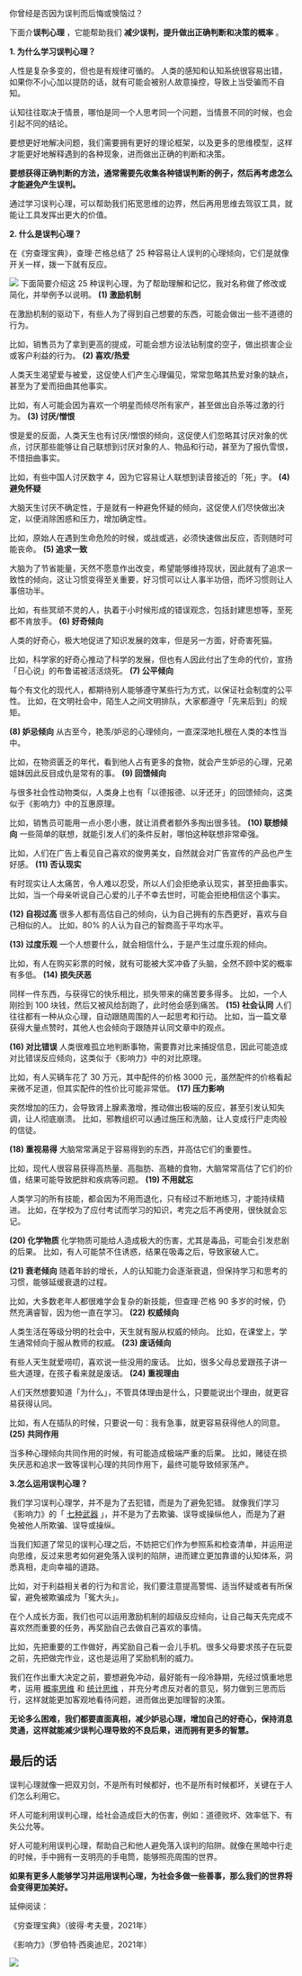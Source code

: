 你曾经是否因为误判而后悔或懊恼过？  

下面介**误判心理** ，它能帮助我们 **减少误判，提升做出正确判断和决策的概率** 。  

**1. 为什么学习误判心理？**

人性是复杂多变的，但也是有规律可循的。  人类的感知和认知系统很容易出错，如果你不小心加以提防的话，就有可能会被别人故意操控，导致上当受骗而不自知。

认知往往取决于情景，哪怕是同一个人思考同一个问题，当情景不同的时候，也会引起不同的结论。

要想更好地解决问题，我们需要拥有更好的理论框架，以及更多的思维模型，这样才能更好地解释遇到的各种现象，进而做出正确的判断和决策。

**要想获得正确判断的方法，通常需要先收集各种错误判断的例子，然后再考虑怎么才能避免产生误判。**

通过学习误判心理，可以帮助我们拓宽思维的边界，然后再用思维去驾驭工具，就能让工具发挥出更大的价值。  

**2. 什么是误判心理？**

在《穷查理宝典》，查理·芒格总结了 25 种容易让人误判的心理倾向，它们是就像开关一样，拨一下就有反应。

![](https://mmbiz.qpic.cn/mmbiz_png/giaycic3UNwo3tpzqEt4ianRAoeq0uBgqytxcxlENru59VUH11eLnHZPOTDwkibavxj8HLPHzWnZSCTUX5HPTZ0UOA/640?wx_fmt=png) 下面简要介绍这 25 种误判心理，为了帮助理解和记忆，我对名称做了修改或简化，并举例予以说明。  **(1) 激励机制**

在激励机制的驱动下，有些人为了得到自己想要的东西，可能会做出一些不道德的行为。

比如，销售员为了拿到更高的提成，可能会想方设法钻制度的空子，做出损害企业或客户利益的行为。  **(2) 喜欢/热爱**

人类天生渴望爱与被爱，这促使人们产生心理偏见，常常忽略其热爱对象的缺点，甚至为了爱而扭曲其他事实。

比如，有人可能会因为喜欢一个明星而倾尽所有家产，甚至做出自杀等过激的行为。  **(3) 讨厌/憎恨**

恨是爱的反面，人类天生也有讨厌/憎恨的倾向，这促使人们忽略其讨厌对象的优点，讨厌那些能够让自己联想到讨厌对象的人、物品和行动，甚至为了报仇雪恨，不惜扭曲事实。

比如，有些中国人讨厌数字 4，因为它容易让人联想到读音接近的「死」字。  **(4) 避免怀疑**

大脑天生讨厌不确定性，于是就有一种避免怀疑的倾向，这促使人们尽快做出决定，以便消除困惑和压力，增加确定性。

比如，原始人在遇到生命危险的时候，或战或逃，必须快速做出反应，否则随时可能丧命。  **(5) 追求一致**

大脑为了节省能量，天然不愿意作出改变，希望能够维持现状，因此就有了追求一致性的倾向，这让习惯变得至关重要，好习惯可以让人事半功倍，而坏习惯则让人事倍功半。

比如，有些冥顽不灵的人，执着于小时候形成的错误观念，包括封建思想等，至死都不肯放手。  **(6) 好奇倾向**

人类的好奇心，极大地促进了知识发展的效率，但是另一方面，好奇害死猫。

比如，科学家的好奇心推动了科学的发展，但也有人因此付出了生命的代价，宣扬「日心说」的布鲁诺被活活烧死。  **(7) 公平倾向**

每个有文化的现代人，都期待别人能够遵守某些行为方式，以保证社会制度的公平性。  比如，在文明社会中，陌生人之间文明排队，大家都遵守「先来后到」的规矩。

**(8) 妒忌倾向** 从古至今，艳羡/妒忌的心理倾向，一直深深地扎根在人类的本性当中。

比如，在物资匮乏的年代，看到他人占有更多的食物，就会产生妒忌的心理，兄弟姐妹因此反目成仇是常有的事。  **(9) 回馈倾向**

与很多社会性动物类似，人类身上也有「以德报德、以牙还牙」的回馈倾向，这类似于《影响力》中的互惠原理。

比如，销售员可能用一点小恩小惠，就让消费者额外多掏出很多钱。  **(10) 联想倾向** 一些简单的联想，就能引发人们的条件反射，哪怕这种联想非常牵强。

比如，人们在广告上看见自己喜欢的俊男美女，自然就会对广告宣传的产品也产生好感。  **(11) 否认现实**

有时现实让人太痛苦，令人难以忍受，所以人们会拒绝承认现实，甚至扭曲事实。  比如，当一个母亲听说自己心爱的儿子不幸去世时，可能会拒绝相信这个事实。

**(12) 自视过高** 很多人都有高估自己的倾向，认为自己拥有的东西更好，喜欢与自己相似的人。  比如，80% 的人认为自己的智商高于平均水平。

**(13) 过度乐观** 一个人想要什么，就会相信什么，于是产生过度乐观的倾向。

比如，有人在购买彩票的时候，就有可能被大奖冲昏了头脑，全然不顾中奖的概率有多低。  **(14)** **损失厌恶**

同样一件东西，与获得它的快乐相比，损失带来的痛苦要多得多。  比如，一个人刚捡到 100 块钱，然后又被风给刮跑了，此时他会感到痛苦。  **(15) 社会认同** 人们往往都有一种从众心理，自动跟随周围的人一起思考和行动。  比如，当一篇文章获得大量点赞时，其他人也会倾向于跟随并认同文章中的观点。

**(16) 对比错误** 人类很难孤立地判断事物，需要靠对比来捕捉信息，因此可能造成对比错误反应倾向，这类似于《影响力》中的对比原理。

比如，有人买辆车花了 30 万元，其中配件的价格 3000 元，虽然配件的价格看起来微不足道，但其实配件的性价比可能非常低。  **(17) 压力影响**

突然增加的压力，会导致肾上腺素激增，推动做出极端的反应，甚至引发认知失调，让人彻底崩溃。  比如，邪教组织可以通过施压和洗脑，让人变成行尸走肉般的信徒。

**(18) 重视易得** 大脑常常满足于容易得到的东西，并高估它们的重要性。

比如，现代人很容易获得高热量、高脂肪、高糖的食物，大脑常常高估了它们的价值，结果可能导致肥胖和疾病等问题。  **(19) 不用就忘**

人类学习的所有技能，都会因为不用而退化，只有经过不断地练习，才能持续精进。  比如，在学校为了应付考试而学习的知识，考完之后不再使用，很快就会忘记。

**(20) 化学物质** 化学物质可能给人造成极大的伤害，尤其是毒品，可能会引发悲剧的后果。  比如，有人可能禁不住诱惑，结果在吸毒之后，导致家破人亡。

**(21) 衰老倾向** 随着年龄的增长，人的认知能力会逐渐衰退，但保持学习和思考的习惯，能够延缓衰退的过程。

比如，大多数老年人都很难学会复杂的新技能，但查理·芒格 90 多岁的时候，仍然充满睿智，因为他一直在学习。  **(22) 权威倾向**

人类生活在等级分明的社会中，天生就有服从权威的倾向。  比如，在课堂上，学生通常倾向于服从教师的权威。  **(23) 废话倾向**

有些人天生就爱唠叨，喜欢说一些没用的废话。  比如，很多父母总爱跟孩子讲一些大道理，在孩子看来就是废话。  **(24) 重视理由**

人们天然想要知道「为什么」，不管具体理由是什么，只要能说出个理由，就更容易获得认同。

比如，有人在插队的时候，只要说一句：我有急事，就更容易获得他人的同意。  **(25) 共同作用**

当多种心理倾向共同作用的时候，有可能造成极端严重的后果。  比如，赌徒在损失厌恶和追求一致等误判心理的共同作用下，最终可能导致倾家荡产。

**3.怎么运用误判心理？**

 我们学习误判心理学，并不是为了去犯错，而是为了避免犯错。  就像我们学习《影响力》的「 [七种武器](https://mp.weixin.qq.com/s?__biz=MzA4ODE2OTIxMw==&mid=2653474181&idx=1&sn=2cfed6d9b3d971a75a9c2a26665021a7&scene=21#wechat_redirect) 」，并不是为了去欺骗、误导或操纵他人，而是为了避免被他人所欺骗、误导或操纵。

当我们知道了常见的误判心理之后，不妨把它们作为参照系和检查清单，并运用逆向思维，反过来思考如何避免落入误判的陷阱，进而建立更加靠谱的认知体系，洞悉真相，走向幸福的道路。

比如，对于利益相关者的行为和言论，我们要注意提高警惕、适当怀疑或者有所保留，避免被欺骗成为「冤大头」。

在个人成长方面，我们也可以运用激励机制的超级反应倾向，让自己每天先完成不喜欢然而重要的任务，再奖励自己去做自己喜欢的事情。

比如，先把重要的工作做好，再奖励自己看一会儿手机。很多父母要求孩子在玩耍之前，先把做完作业，这也是运用了奖励机制的威力。

我们在作出重大决定之前，要想避免冲动，最好能有一段冷静期，先经过慎重地思考，运用 [概率思维](https://mp.weixin.qq.com/s?__biz=MzA4ODE2OTIxMw==&mid=2653481757&idx=1&sn=7cb6463421d3dbfbffd54eeff6e7d3f0&scene=21#wechat_redirect) 和 [统计思维](https://mp.weixin.qq.com/s?__biz=MzA4ODE2OTIxMw==&mid=2653482063&idx=1&sn=9551c83768d296d841640eebf652be45&scene=21#wechat_redirect) ，并充分考虑反对者的意见，努力做到三思而后行，这样就能更加客观地看待问题，进而做出更加理智的决策。

**无论多么困难，我们都要直面真相，减少妒忌心理，增加自己的好奇心，保持消息灵通，这样就能减少误判心理导致的不良后果，进而拥有更多的智慧。**

## **最后的话**

 

误判心理就像一把双刃剑，不是所有时候都好，也不是所有时候都坏，关键在于人们怎么利用它。

坏人可能利用误判心理，给社会造成巨大的伤害，例如：道德败坏、效率低下、有失公允等。

好人可能利用误判心理，帮助自己和他人避免落入误判的陷阱。就像在黑暗中行走的时候，手中拥有一支明亮的手电筒，能够照亮周围的世界。

**如果有更多人能够学习并运用误判心理，为社会多做一些善事，那么我们的世界将会变得更加美好。** 

延伸阅读：  

《穷查理宝典》（彼得·考夫曼，2021年）

《影响力》（罗伯特·西奥迪尼，2021年） 

![](https://visitor-badge.laobi.icu/badge?page_id=sjhfx.linji&left_text=PageViews&right_color=%2300589F)
